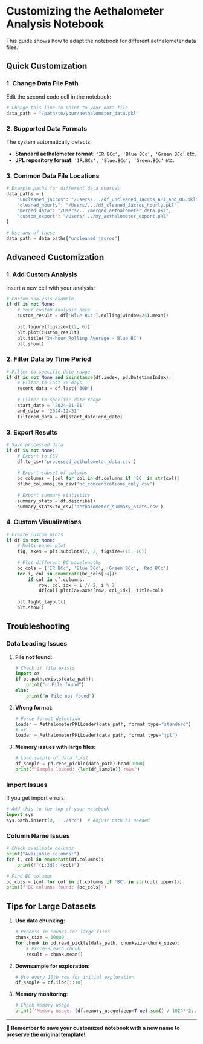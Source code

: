 # Customizing the Aethalometer Analysis Notebook

This guide shows how to adapt the notebook for different aethalometer data files.

## Quick Customization

### 1. Change Data File Path

Edit the second code cell in the notebook:

```python
# Change this line to point to your data file
data_path = "/path/to/your/aethalometer_data.pkl"
```

### 2. Supported Data Formats

The system automatically detects:
- **Standard aethalometer format**: `'IR BCc', 'Blue BCc', 'Green BCc'` etc.
- **JPL repository format**: `'IR.BCc', 'Blue.BCc', 'Green.BCc'` etc.

### 3. Common Data File Locations

```python
# Example paths for different data sources
data_paths = {
    "uncleaned_jacros": "/Users/.../df_uncleaned_Jacros_API_and_OG.pkl",
    "cleaned_hourly": "/Users/.../df_cleaned_Jacros_hourly.pkl", 
    "merged_data": "/Users/.../merged_aethalometer_data.pkl",
    "custom_export": "/Users/.../my_aethalometer_export.pkl"
}

# Use any of these
data_path = data_paths["uncleaned_jacros"]
```

## Advanced Customization

### 1. Add Custom Analysis

Insert a new cell with your analysis:

```python
# Custom analysis example
if df is not None:
    # Your custom analysis here
    custom_result = df['Blue BCc'].rolling(window=24).mean()
    
    plt.figure(figsize=(12, 6))
    plt.plot(custom_result)
    plt.title("24-hour Rolling Average - Blue BC")
    plt.show()
```

### 2. Filter Data by Time Period

```python
# Filter to specific date range
if df is not None and isinstance(df.index, pd.DatetimeIndex):
    # Filter to last 30 days
    recent_data = df.last('30D')
    
    # Filter to specific date range
    start_date = '2024-01-01'
    end_date = '2024-12-31'
    filtered_data = df[start_date:end_date]
```

### 3. Export Results

```python
# Save processed data
if df is not None:
    # Export to CSV
    df.to_csv('processed_aethalometer_data.csv')
    
    # Export subset of columns
    bc_columns = [col for col in df.columns if 'BC' in str(col)]
    df[bc_columns].to_csv('bc_concentrations_only.csv')
    
    # Export summary statistics
    summary_stats = df.describe()
    summary_stats.to_csv('aethalometer_summary_stats.csv')
```

### 4. Custom Visualizations

```python
# Create custom plots
if df is not None:
    # Multi-panel plot
    fig, axes = plt.subplots(2, 2, figsize=(15, 10))
    
    # Plot different BC wavelengths
    bc_cols = ['IR BCc', 'Blue BCc', 'Green BCc', 'Red BCc']
    for i, col in enumerate(bc_cols[:4]):
        if col in df.columns:
            row, col_idx = i // 2, i % 2
            df[col].plot(ax=axes[row, col_idx], title=col)
    
    plt.tight_layout()
    plt.show()
```

## Troubleshooting

### Data Loading Issues

1. **File not found**:
   ```python
   # Check if file exists
   import os
   if os.path.exists(data_path):
       print("✅ File found")
   else:
       print("❌ File not found")
   ```

2. **Wrong format**:
   ```python
   # Force format detection
   loader = AethalometerPKLLoader(data_path, format_type="standard")
   # or
   loader = AethalometerPKLLoader(data_path, format_type="jpl")
   ```

3. **Memory issues with large files**:
   ```python
   # Load sample of data first
   df_sample = pd.read_pickle(data_path).head(1000)
   print(f"Sample loaded: {len(df_sample)} rows")
   ```

### Import Issues

If you get import errors:
```python
# Add this to the top of your notebook
import sys
sys.path.insert(0, '../src')  # Adjust path as needed
```

### Column Name Issues

```python
# Check available columns
print("Available columns:")
for i, col in enumerate(df.columns):
    print(f"{i:3d}: {col}")

# Find BC columns
bc_cols = [col for col in df.columns if 'BC' in str(col).upper()]
print(f"BC columns found: {bc_cols}")
```

## Tips for Large Datasets

1. **Use data chunking**:
   ```python
   # Process in chunks for large files
   chunk_size = 10000
   for chunk in pd.read_pickle(data_path, chunksize=chunk_size):
       # Process each chunk
       result = chunk.mean()
   ```

2. **Downsample for exploration**:
   ```python
   # Use every 10th row for initial exploration
   df_sample = df.iloc[::10]
   ```

3. **Memory monitoring**:
   ```python
   # Check memory usage
   print(f"Memory usage: {df.memory_usage(deep=True).sum() / 1024**2:.2f} MB")
   ```

---

**📝 Remember to save your customized notebook with a new name to preserve the original template!**
